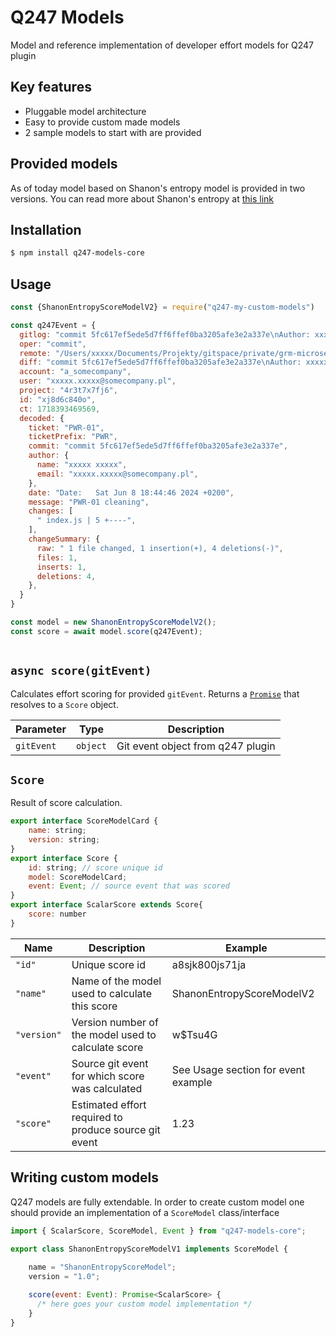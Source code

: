 

# Q247 Models
Model and reference implementation of developer effort models for Q247 plugin

## Key features
- Pluggable model architecture
- Easy to provide custom made models
- 2 sample models to start with are provided

## Provided models
As of today model based on Shanon's entropy model is provided in two versions. You can read more about Shanon's entropy at [this link](https://en.wikipedia.org/wiki/Entropy_(information_theory))

## Installation

```bash
$ npm install q247-models-core
```

## Usage

```js
const {ShanonEntropyScoreModelV2} = require("q247-my-custom-models")

const q247Event = {
  gitlog: "commit 5fc617ef5ede5d7ff6ffef0ba3205afe3e2a337e\nAuthor: xxxxx xxxxx <xxxxx.xxxxx@somecompany.pl>\nDate:   Sat Jun 8 18:44:46 2024 +0200\n\n    PWR-01 cleaning\n\n index.js | 5 +----\n 1 file changed, 1 insertion(+), 4 deletions(-)\n",
  oper: "commit",
  remote: "/Users/xxxxx/Documents/Projekty/gitspace/private/grm-microservices/process",
  diff: "commit 5fc617ef5ede5d7ff6ffef0ba3205afe3e2a337e\nAuthor: xxxxx xxxxx <xxxxx.xxxxx@somecompany.pl>\nDate:   Sat Jun 8 18:44:46 2024 +0200\n\n    PWR-01 cleaning\n\ndiff --git a/index.js b/index.js\nindex d7c4190..d232a53 100644\n--- a/index.js\n+++ b/index.js\n@@ -101,11 +101,8 @@ function attachNewPostOperation(appHandler, version, path, context, operationHan\n attachNewGetOperation(app, version, path, \"/transition/available/:typeId/:entityId\", manager.availableTransitions.bind(manager));\n attachNewPostOperation(app, version, path, \"/transition/execute/:typeId/:entityId/:transitionCode\", manager.transitionExecute.bind(manager));\n attachNewPostOperation(app, version, path, \"/instance/:typeId/:entityId\", manager.postProcessInstance.bind(manager));\n-\n attachNewGetOperation(app, version, path, \"/instance/:typeId/:entityId\", manager.getProcessInstance.bind(manager));\n-\n attachNewGetOperation(app, version, path, \"/definition/:typeId\", manager.getProcessDefinition.bind(manager));\n attachNewPostOperation(app, version, path, \"/definition/:typeId\", manager.postProcessDefinition.bind(manager));\n \n-attachNewGetOperation(app, version, path, \"/instance/:typeId/:entityId/history\", manager.getProcessInstanceHistory.bind(manager));\n-\n+attachNewGetOperation(app, version, path, \"/instance/:typeId/:entityId/history\", manager.getProcessInstanceHistory.bind(manager));\n\\ No newline at end of file\n",
  account: "a_somecompany",
  user: "xxxxx.xxxxx@somecompany.pl",
  project: "4r3t7x7fj6",
  id: "xj8d6c840o",
  ct: 1718393469569,
  decoded: {
    ticket: "PWR-01",
    ticketPrefix: "PWR",
    commit: "commit 5fc617ef5ede5d7ff6ffef0ba3205afe3e2a337e",
    author: {
      name: "xxxxx xxxxx",
      email: "xxxxx.xxxxx@somecompany.pl",
    },
    date: "Date:   Sat Jun 8 18:44:46 2024 +0200",
    message: "PWR-01 cleaning",
    changes: [
      " index.js | 5 +----",
    ],
    changeSummary: {
      raw: " 1 file changed, 1 insertion(+), 4 deletions(-)",
      files: 1,
      inserts: 1,
      deletions: 4,
    },
  }
}

const model = new ShanonEntropyScoreModelV2();
const score = await model.score(q247Event);
        
```

## `async score(gitEvent)`

Calculates effort scoring for provided `gitEvent`. Returns a [`Promise`](https://developer.mozilla.org/en-US/docs/Web/JavaScript/Reference/Global_Objects/Promise) that resolves to a `Score` object.

| Parameter | Type | Description |
| --- | --- | --- |
| `gitEvent` | `object` | Git event object from q247 plugin |

## `Score`

Result of score calculation.

```js
export interface ScoreModelCard {
    name: string;
    version: string;
}
export interface Score {
    id: string; // score unique id
    model: ScoreModelCard;
    event: Event; // source event that was scored
}
export interface ScalarScore extends Score{    
    score: number
}
```

| Name | Description | Example |
| --- | --- | --- |
| `"id"` | Unique score id | a8sjk800js71ja |
| `"name"` | Name of the model used to calculate this score | ShanonEntropyScoreModelV2 |
| `"version"` | Version number of the model used to calculate score | w$Tsu4G |
| `"event"` | Source git event for which score was calculated | See Usage section for event example |
| `"score"` | Estimated effort required to produce source git event | 1.23 |

## Writing custom models
Q247 models are fully extendable. In order to create custom model one should provide an implementation of a `ScoreModel` class/interface
```js
import { ScalarScore, ScoreModel, Event } from "q247-models-core";

export class ShanonEntropyScoreModelV1 implements ScoreModel {
    
    name = "ShanonEntropyScoreModel";
    version = "1.0";

    score(event: Event): Promise<ScalarScore> {
      /* here goes your custom model implementation */
    }
}

```
